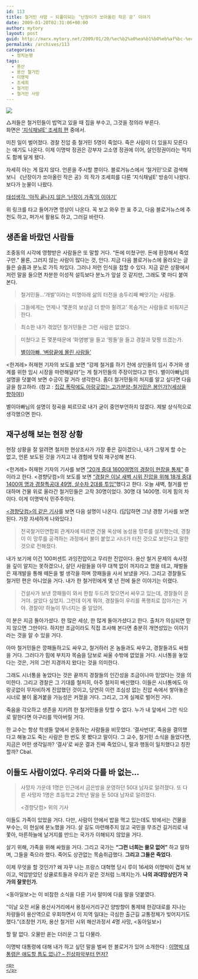 ```yaml
---
id: 113
title: 철거민 사망 ─ 되풀이되는 ‘난장이가 쏘아올린 작은 공’ 이야기
date: 2009-01-20T02:31:06+00:00
author: mytory
layout: post
guid: http://marx.mytory.net/2009/01/20/%ec%b2%a0%ea%b1%b0%eb%af%bc-%ec%82%ac%eb%a7%9d-%e2%94%80-%eb%90%98%ed%92%80%ec%9d%b4%eb%90%98%eb%8a%94-%eb%82%9c%ec%9e%a5%ec%9d%b4%ea%b0%80-%ec%8f%98%ec%95%84%ec%98%ac%eb%a6%b0-%ec%9e%91/
permalink: /archives/113
categories:
  - 정치논평
tags:
  - 용산
  - 용산 철거민
  - 이명박
  - 조세희
  - 철거민
  - 철거민 사망
---
```

<div class="imageblock">
  <img src="http://cfs11.tistory.com/image/35/tistory/2009/01/20/11/18/4975346f52d4b" /></p> 
  
  <p class="cap1">
    △저들은 철거민들이 밥먹고 있을 때 집을 부수고, 그것을 정의라 부른다.<br /> 화면은 <a href="http://tvpot.daum.net/clip/ClipViewBigByVid.do?vid=MD4nZUx1P80$&scrapable=undefined" target="_blank">‘지식채널E’ 조세희 편</a> 중에서.
  </p>
</div>

미친 일이 벌어졌다. 경찰 진압 중 철거민 5명이 죽었다. 죽은 사람이 더 있을지 모른다는 얘기도 나온다. 이제 이명박 정권은 강부자 고소영 정권에 이어, 살인정권이라는 딱지도 함께 달게 됐다. 

자세히 아는 게 많지 않다. 언론을 주시할 뿐이다. 블로거뉴스에서 ‘철거민’으로 검색해보니 《난장이가 쏘아올린 작은 공》의 작가 조세희를 다룬 ‘지식채널E’ 방송이 나왔다. 보다가 눈물이 나왔다.

<p class="link">
  <a href="http://xrockism.tistory.com/5" target="_blank">태섭생각, ‘아직 끝나지 않은 &#8216;난장이 가족&#8217;의 이야기’</a>
</p>

위 링크를 타고 들어가면 영상이 나온다. 꼭 보고 와우 한 표 주고, 다음 블로거뉴스에 추천도 하고, 퍼가서 활용도 하고, 그러길 바란다.

## 생존을 바랐던 사람들

조중동의 시각에 영향받은 사람들은 또 말할 거다. “돈에 미쳤구만. 돈에 환장해서 죽었구만.” 물론, 그러지 않는 사람이 많다는 것, 안다. 지금 다음 블로거뉴스에 올라오는 글들은 슬픔과 분노로 가득 차있다. 그러나 저런 인식을 접할 수 있다. 지금 같은 상황에서 저런 말을 들으면 차분한 이성적 설득보다 분노가 앞설 것 같지만, 그래도 몇 마디 붙여 본다.

> 철거민들&#8230;&#8217;개발&#8217;이라는 미명아래 삶의 터전을 송두리째 빼앗기는 사람들.
  
> 그들에게는 언제나 &#8216;몇푼의 보상금 더 받아 쥘려고&#8217; 목숨거는 사람들로 비춰지곤 한다.
  
> 최소한 내가 겪었던 철거민들은 그런 사람은 없었다.
  
> 미쳤다고 돈 몇푼때문에 &#8216;화염병&#8217;을 들고 &#8216;짱돌&#8217;을 들고 경찰과 맞짱 뜨겠는가.
> 
> <p class="rep">
>   <a href="http://starbaby.tistory.com/257" target="_blank">별이아빠, ‘벼랑끝에 몰린 사람들’</a>
> </p>

&lt;한겨레&gt; 허재현 기자의 보도를 보면 “강제 철거를 하기 전에 상인들의 임시 주거와 생계를 위한 임시 시장을 마련해달라”는 게 철거민들의 주장이었다고 한다. 별이아빠님의 설명을 덧붙여 보면 수긍이 갈 거라 생각한다. 좀더 철거민들의 처지를 알고 싶다면 다음 글을 참고하라. (참고 : <a href="http://blog.daum.net/sanha22/8245004" target="_blank">집값 폭락에도 아랑곳없는 고가분양-철거민은 봉인가?(세상을 향하여)</a>)

별이아빠님의 설명이 정곡을 찌르므로 내가 굳이 중언부언하지 않겠다. 제발 상식적으로 생각했으면 한다.

## 재구성해 보는 현장 상황

현장 상황을 잘 알려면 철저한 현상조사가 가장 좋은 길이겠으나, 내가 그렇게 할 수는 없고, 언론 보도된 것을 가지고 내 경험에 맞춰 재구성해 본다.

&lt;한겨레&gt; 허재현 기자의 기사를 보면 <a href="http://www.hani.co.kr/arti/society/society_general/334235.html" target="_blank">“20개 중대 1600여명의 경찰이 현장을 통제”</a> 중이라고 한다. &lt;경향닷컴&gt;의 보도를 보면 <a href="http://news.khan.co.kr/kh_news/khan_art_view.html?artid=200901200842212&code=940202" target="_blank">“경찰은 이날 새벽 시위 진압을 위해 18개 중대 1400여 명과 경찰특공대 49명, 살수차 2대를 투입”</a>했다고 한다. 오늘 새벽, 철거를 반대하며 건물 위로 올라간 철거민들은 고작 30명이었다. 30명 대 1400명. 이게 힘의 차이다. 이게 이명박식 민주주의다.

<a href="http://news.khan.co.kr/kh_news/khan_art_view.html?artid=200901200842212&code=940202" target="_blank">&lt;경향닷컴&gt;의 같은 기사</a>를 보면 다음 설명이 나온다. (답답하면 그냥 경향 기사를 보면 된다. 가장 자세하게 나와있다.)

> 전국철거민연합회 관계자에 따르면 건물 옥상에 농성용 망루를 설치했는데, 경찰이 이 망루를 공격하는 과정에서 불이 붙었고 시너가 터진 것으로 보인다고 말한 것으로 전해졌다.

내가 보기에 이건 100퍼센트 과잉진압이고 무리한 진압이다. 용산 철거 문제의 속사정을 깊이 알지는 못하겠으나, 살던 사람들을 아무 대책 없이 꺼지라고 했을 테고, 재벌들은 재개발을 통해 떼돈을 벌 생각을 하며 깡패들을 사서 보냈을 거다. 그리고 경찰들도 철거민 편은 아니었을 거다. 내가 한 철거민에게 몇 년 전에 들은 이야기는 이랬다.

> 건설사가 보낸 깡패들이 와서 한참 두드려 맞으면서 싸우고 있는데, 경찰들이 온 거야. 살았다 싶었지. 그런데 이게 뭐야, 경찰들이 우리를 폭행죄로 잡아가는 거야. 경찰이! 하늘이 무너지는 줄 알았어.

이 분은 지금 돌아가셨다. 한 많은 세상, 한 많게 돌아가셨다고 한다. 출처가 의심되면 믿지 않으면 그만이다. 하지만 조금이라도 직접 조사해 본다면 충분히 개연성있는 이야기라는 것을 알 수 있을 거다.

아마 철거민들은 깡패들하고도 싸우고, 철거하러 온 놈들과도 싸우고, 경찰들과도 싸웠을 거다. 그러다가 힘에 부치자 목숨을 담보로 싸울 수밖에 없었을 거다. 시너통을 놓았다는 것은, 거의 그런 지경까지 왔다는 것을 의미한다.

그래도 시너통을 놓았다는 것은 끝까지 경찰들의 인간성을 조금이나마 믿었다는 것을 의미한다. 그리고 경찰은 그 기대를 철저히, 아주 철저히 배신했다. 이들은 시너통에도 아랑곳없이 무자비하게 진압했던 것이고, 당연히 이런 조심성 없는 진압 속에서 쌓아놓은 시너로 불이 옮겨붙을 가능성은 커졌을 거다. 그리고, 그게 실제로 벌어진 거다.

죽음을 각오하고 생존을 지키려 한 철거민들을 탓할 수 없다. 누가 내 앞에서 그런 식으로 말한다면 아구리를 막아버릴 거다.

<div class="gray-textbox">
  <p>
    한 교수는 항상 학생들 앞에서 운동하는 사람들을 비웃었다. ‘결사반대’, 죽음을 결의했다고 해놓고도 죽는 사람은 한 번도 못 봤다고 말이다. 그 교수, 철거민 소식을 들었다면, 지금은 어떤 생각일까? ‘결사’로 싸운 결과 진짜 죽었으니, 말과 행동이 일치했다고 칭찬할까? Cbal.
  </p></p>
</div>

## 이들도 사람이었다. 우리와 다를 바 없는&#8230;

> 사망자 가운데 1명은 인근에서 금은방을 운영하던 50대 남자로 알려졌다. 또 다른 사망자 1명은 초등학교 2학년 딸을 둔 50대 남자로 알려졌다.
> 
> <p class="rep">
>   &lt;경향닷컴&gt; 위의 기사
> </p>

이들도 가족이 있었을 거다. 다만, 사람이 안에서 밥을 먹고 있는데도 밖에서는 건물을 부수는, 이 현실에 분노했을 거다. 살 길도 마련해주지 않고 국민을 무조건 길거리로 내쫓아, 마른하늘에 날거지를 만드는 국가가 이해되지 않았을 거다.

살기 위해, 가족을 위해 싸웠을 거다. 그리고 국가는 **“그런 너희는 쓸모 없어”** 하고 말하며, 그들을 죽으라 했다. 죽어도 상관없는 목숨취급했다. **그리고 그들은 죽었다.**

이제 무엇을 할 것인가? 왜 자꾸 나는 프랑스 대혁명 당시 루이 16세와 이명박이 겹쳐 보이고, 억압받았던 상큘로트들과 우리가 같은 것처럼 느껴지는가. **나의 과대망상인가 국가의 잘못인가.**

<div class="gray-textbox">
  <p>
    &lt;동아일보&gt;는 이 비참한 소식을 다룬 기사 말미에 다음 말을 덧붙였다.
  </p>
  
  <p>
    “이날 오전 서울 용산사거리에서 용정사거리구간 양방향이 통제돼 한강대로를 지나는 차량들이 용산역으로 우회하면서 이 지역 일대는 극심한 출근길 교통정체가 빚어지기도 했다.”(조창현 기자, 용산 철거민 시위 해산과정서 4명 사망, &lt;동아일보&gt;)
  </p>
  
  <p>
    할 말 없다. 오물만 쏟는 더러운 그 입 다물라.
  </p>
  
  <p>
    이명박 대통령에 대해 내가 하고 싶던 말을 벌써 한 블로거가 있어 소개한다 : <a href="http://media.hangulo.net/715" target="_blank">이명박 대통령은 애도할 틈도 없나? &#8211; 진상파악부터 먼저?</p> </p></div> 
    
    <p>
    </p>